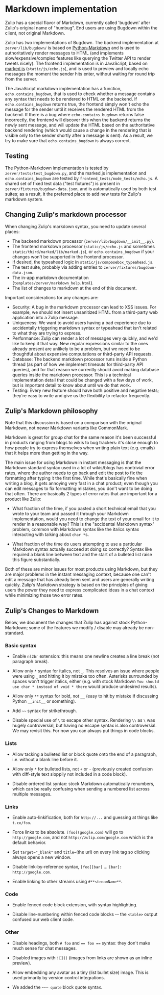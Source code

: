 # Markdown implementation

Zulip has a special flavor of Markdown, currently called 'bugdown'
after Zulip's original name of "humbug". End users are using Bugdown
within the client, not original Markdown.

Zulip has two implementations of Bugdown.  The backend implementation
at `zerver/lib/bugdown/` is based on
[Python-Markdown](https://pythonhosted.org/Markdown/) and is used to
authoritatively render messages to HTML (and implements
slow/expensive/complex features like querying the Twitter API to
render tweets nicely).  The frontend implementation is in JavaScript,
based on [marked.js](https://github.com/chjj/marked)
(`static/js/echo.js`), and is used to preview and locally echo
messages the moment the sender hits enter, without waiting for round
trip from the server.

The JavaScript markdown implementation has a function,
`echo.contains_bugdown`, that is used to check whether a message
contains any syntax that needs to be rendered to HTML on the backend.
If `echo.contains_bugdown` returns true, the frontend simply won't
echo the message for the sender until it receives the rendered HTML
from the backend.  If there is a bug where `echo.contains_bugdown`
returns false incorrectly, the frontend will discover this when the
backend returns the newly sent message, and will update the HTML based
on the authoritative backend rendering (which would cause a change in
the rendering that is visible only to the sender shortly after a
message is sent).  As a result, we try to make sure that
`echo.contains_bugdown` is always correct.

## Testing

The Python-Markdown implementation is tested by
`zerver/tests/test_bugdown.py`, and the marked.js implementation and
`echo.contains_bugdown` are tested by
`frontend_tests/node_tests/echo.js`.  A shared set of fixed test data
("test fixtures") is present in `zerver/fixtures/bugdown-data.json`,
and is automatically used by both test suites; as a result, it the
preferred place to add new tests for Zulip's markdown system.

## Changing Zulip's markdown processor

When changing Zulip's markdown syntax, you need to update several
places:

* The backend markdown processor (`zerver/lib/bugdown/__init__.py`).
* The frontend markdown processor (`static/js/echo.js` and sometimes
  `static/third/marked/lib/marked.js`), or `echo.contains_bugdown` if
  your changes won't be supported in the frontend processor.
* If desired, the typeahead logic in `static/js/composebox_typeahead.js`.
* The test suite, probably via adding entries to `zerver/fixtures/bugdown-data.json`.
* The in-app markdown documentation (`templates/zerver/markdown_help.html`).
* The list of changes to markdown at the end of this document.

Important considerations for any changes are:

* Security: A bug in the markdown processor can lead to XSS issues.
  For example, we should not insert unsanitized HTML from a
  third-party web application into a Zulip message.
* Uniqueness: We want to avoid users having a bad experience due to
  accidentally triggering markdown syntax or typeahead that isn't
  related to what they are trying to express.
* Performance: Zulip can render a lot of messages very quickly, and
  we'd like to keep it that way.  New regular expressions similar to
  the ones already present are unlikely to be a problem, but we need
  to be thoughtful about expensive computations or third-party API
  requests.
* Database: The backend markdown processor runs inside a Python thread
  (as part of how we implement timeouts for third-party API queries),
  and for that reason we currently should avoid making database
  queries inside the markdown processor.  This is a technical
  implementation detail that could be changed with a few days of work,
  but is important detail to know about until we do that work.
* Testing: Every new feature should have both positive and negative
  tests; they're easy to write and give us the flexibility to refactor
  frequently.

## Zulip's Markdown philosophy

Note that this discussion is based on a comparison with the original
Markdown, not newer Markdown variants like CommonMark.

Markdown is great for group chat for the same reason it's been
successful in products ranging from blogs to wikis to bug trackers:
it's close enough to how people try to express themselves when writing
plain text (e.g. emails) that it helps more than getting in the way.

The main issue for using Markdown in instant messaging is that the
Markdown standard syntax used in a lot of wikis/blogs has nontrivial
error rates, where the author needs to go back and edit the post to
fix the formatting after typing it the first time.  While that's
basically fine when writing a blog, it gets annoying very fast in a
chat product; even though you can edit messages to fix formatting
mistakes, you don't want to be doing that often.  There are basically
2 types of error rates that are important for a product like Zulip:

* What fraction of the time, if you pasted a short technical email
that you wrote to your team and passed it through your Markdown
implementation, would you need to change the text of your email for it
to render in a reasonable way?  This is the "accidental Markdown
syntax" problem, common with Markdown syntax like the italics syntax
interacting with talking about `char *`s.

* What fraction of the time do users attempting to use a particular
Markdown syntax actually succeed at doing so correctly?  Syntax like
required a blank line between text and the start of a bulleted list
raise this figure substantially.

Both of these are minor issues for most products using Markdown, but
they are major problems in the instant messaging context, because one
can't edit a message that has already been sent and users are
generally writing quickly.  Zulip's Markdown strategy is based on the
principles of giving users the power they need to express complicated
ideas in a chat context while minimizing those two error rates.

## Zulip's Changes to Markdown

Below, we document the changes that Zulip has against stock
Python-Markdown; some of the features we modify / disable may already
be non-standard.

### Basic syntax

* Enable `nl2br` extension: this means one newline creates a line
  break (not paragraph break).

* Allow only `*` syntax for italics, not `_`. This resolves an issue where
  people were using `_` and hitting it by mistake too often. Asterisks
  surrounded by spaces won't trigger italics, either (e.g. with stock Markdown
  `You should use char * instead of void * there` would produce undesired
  results).

* Allow only `**` syntax for bold, not `__` (easy to hit by mistake if
  discussing Python `__init__` or something).

* Add `~~` syntax for strikethrough.

* Disable special use of `\` to escape other syntax. Rendering `\\` as
  `\` was hugely controversial, but having no escape syntax is also
  controversial.  We may revisit this.  For now you can always put
  things in code blocks.

### Lists

* Allow tacking a bulleted list or block quote onto the end of a
  paragraph, i.e. without a blank line before it.

* Allow only `*` for bulleted lists, not `+` or `-` (previously
  created confusion with diff-style text sloppily not included in a
  code block).

* Disable ordered list syntax: stock Markdown automatically renumbers, which
  can be really confusing when sending a numbered list across multiple
  messages.

### Links

* Enable auto-linkification, both for `http://...` and guessing at
  things like `t.co/foo`.

* Force links to be absolute. `[foo](google.com)` will go to
  `http://google.com`, and not `http://zulip.com/google.com` which
  is the default behavior.

* Set `target="_blank"` and `title=`(the url) on every link tag so
  clicking always opens a new window.

* Disable link-by-reference syntax,
  `[foo][bar]` ... `[bar]: http://google.com`.

* Enable linking to other streams using `#**streamName**`.


### Code

* Enable fenced code block extension, with syntax highlighting.

* Disable line-numbering within fenced code blocks -- the `<table>`
  output confused our web client code.

### Other

* Disable headings, both `# foo` and `== foo ==` syntax: they don't
  make much sense for chat messages.

* Disabled images with `![]()` (images from links are shown as an inline
  preview).

* Allow embedding any avatar as a tiny (list bullet size) image.  This
  is used primarily by version control integrations.

* We added the `~~~ quote` block quote syntax.
